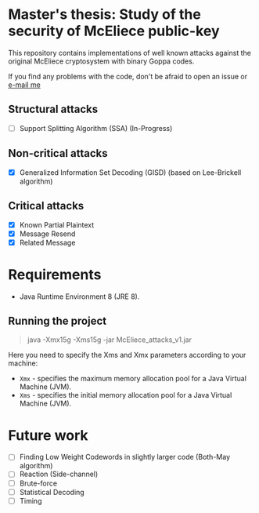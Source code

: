 # Master's thesis: Study of the security of McEliece public-key
This repository contains implementations of well known attacks against the original McEliece cryptosystem with binary Goppa codes.

If you find any problems with the code, don't be afraid to open an issue or [e-mail me](mailto:andrius.versockas@gmail.com)

## Structural attacks
- [ ] Support Splitting Algorithm (SSA) (In-Progress)

## Non-critical attacks
- [x] Generalized Information Set Decoding (GISD) (based on Lee-Brickell algorithm)

## Critical attacks
- [x] Known Partial Plaintext
- [x] Message Resend
- [x] Related Message

# Requirements
* Java Runtime Environment 8 (JRE 8).

## Running the project
 > java -Xmx15g -Xms15g -jar McEliece_attacks_v1.jar

Here you need to specify the Xms and Xmx parameters according to your machine:
* `Xmx` - specifies the maximum memory allocation pool for a Java Virtual Machine (JVM).
* `Xms` - specifies the initial memory allocation pool for a Java Virtual Machine (JVM).

# Future work
- [ ] Finding Low Weight Codewords in slightly larger code (Both-May algorithm)
- [ ] Reaction (Side-channel)
- [ ] Brute-force
- [ ] Statistical Decoding
- [ ] Timing